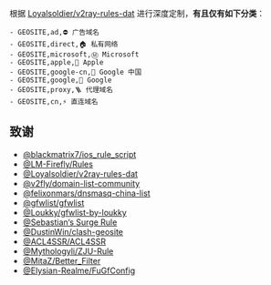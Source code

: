 根据 [Loyalsoldier/v2ray-rules-dat](https://github.com/Loyalsoldier/v2ray-rules-dat) 进行深度定制，**有且仅有如下分类**：
```
- GEOSITE,ad,⛔️ 广告域名
- GEOSITE,direct,🏠 私有网络
- GEOSITE,microsoft,Ⓜ️ Microsoft
- GEOSITE,apple,🍎 Apple
- GEOSITE,google-cn,🗽 Google 中国
- GEOSITE,google,🗽 Google
- GEOSITE,proxy,🪜 代理域名
- GEOSITE,cn,⚡ 直连域名
```
## 致谢

- [@blackmatrix7/ios_rule_script](https://github.com/blackmatrix7/ios_rule_script)
- [@LM-Firefly/Rules](https://github.com/LM-Firefly/Rules)
- [@Loyalsoldier/v2ray-rules-dat](https://github.com/Loyalsoldier/v2ray-rules-dat)
- [@v2fly/domain-list-community](https://github.com/v2fly/domain-list-community)
- [@felixonmars/dnsmasq-china-list](https://github.com/felixonmars/dnsmasq-china-list)
- [@gfwlist/gfwlist](https://github.com/gfwlist/gfwlist)
- [@Loukky/gfwlist-by-loukky](https://github.com/Loukky/gfwlist-by-loukky)
- [@Sebastian‘s Surge Rule](https://ruleset.isagood.day/ruleset.html)
- [@DustinWin/clash-geosite](https://github.com/DustinWin/clash-geosite)
- [@ACL4SSR/ACL4SSR](https://github.com/ACL4SSR/ACL4SSR)
- [@Mythologyli/ZJU-Rule](https://github.com/Mythologyli/ZJU-Rule)
- [@MitaZ/Better_Filter](https://github.com/MitaZ/Better_Filter)
- [@Elysian-Realme/FuGfConfig](https://github.com/Elysian-Realme/FuGfConfig)
